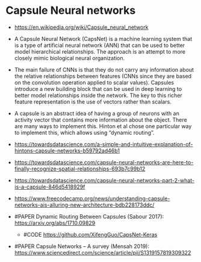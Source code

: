 # Capsule Neural networks

- https://en.wikipedia.org/wiki/Capsule_neural_network
- A Capsule Neural Network (CapsNet) is a machine learning system that is a type of artificial neural network (ANN) that can be used to better model hierarchical relationships. The approach is an attempt to more closely mimic biological neural organization.
- The main failure of CNNs is that they do not carry any information about the relative relationships between features (CNNs since they are based on the convolution operation applied to scalar values).
Capsules introduce a new building block that can be used in deep learning to better model relationships inside the network. The key to this richer feature representation is the use of vectors rather than scalars.
- A capsule is an abstract idea of having a group of neurons with an activity vector that contains more information about the object. There are many ways to implement this. Hinton et al chose one particular way to implement this, which allows using “dynamic routing”. 

- https://towardsdatascience.com/a-simple-and-intuitive-explanation-of-hintons-capsule-networks-b59792ad46b1
- https://towardsdatascience.com/capsule-neural-networks-are-here-to-finally-recognize-spatial-relationships-693b7c99b12
- https://towardsdatascience.com/capsule-neural-networks-part-2-what-is-a-capsule-846d5418929f
- https://www.freecodecamp.org/news/understanding-capsule-networks-ais-alluring-new-architecture-bdb228173ddc/

- #PAPER Dynamic Routing Between Capsules (Sabour 2017): https://arxiv.org/abs/1710.09829
	- #CODE https://github.com/XifengGuo/CapsNet-Keras
- #PAPER Capsule Networks – A survey (Mensah 2019): https://www.sciencedirect.com/science/article/pii/S1319157819309322


